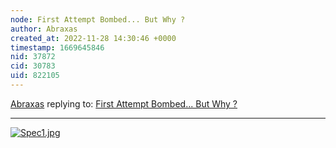 ```yaml
---
node: First Attempt Bombed... But Why ?
author: Abraxas
created_at: 2022-11-28 14:30:46 +0000
timestamp: 1669645846
nid: 37872
cid: 30783
uid: 822105
---
```




[Abraxas](../profile/Abraxas) replying to: [First Attempt Bombed... But Why ?](../notes/Abraxas/11-28-2022/first-attempt-bombed-but-why)

----
[![Spec1.jpg](/i/47353)](/i/47353?s=o)

